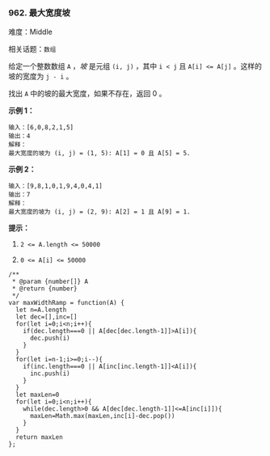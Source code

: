 ### 962. 最大宽度坡

难度：Middle

相关话题：`数组`

给定一个整数数组 `A` ，*坡* 是元组 `(i, j)` ，其中 `i < j` 且 `A[i] <= A[j]` 。这样的坡的宽度为 `j - i` 。



找出 `A` 中的坡的最大宽度，如果不存在，返回 0 。







**示例 1：** 



```
输入：[6,0,8,2,1,5]
输出：4
解释：
最大宽度的坡为 (i, j) = (1, 5): A[1] = 0 且 A[5] = 5.
```


**示例 2：** 



```
输入：[9,8,1,0,1,9,4,0,4,1]
输出：7
解释：
最大宽度的坡为 (i, j) = (2, 9): A[2] = 1 且 A[9] = 1.
```






**提示：** 




1.  `2 <= A.length <= 50000` 

2.  `0 <= A[i] <= 50000` 








```
/**
 * @param {number[]} A
 * @return {number}
 */
var maxWidthRamp = function(A) {
  let n=A.length
  let dec=[],inc=[]
  for(let i=0;i<n;i++){
    if(dec.length===0 || A[dec[dec.length-1]]>A[i]){
      dec.push(i)
    }
  }
  for(let i=n-1;i>=0;i--){
    if(inc.length===0 || A[inc[inc.length-1]]<A[i]){
      inc.push(i)
    }
  }
  let maxLen=0
  for(let i=0;i<n;i++){
    while(dec.length>0 && A[dec[dec.length-1]]<=A[inc[i]]){
      maxLen=Math.max(maxLen,inc[i]-dec.pop())
    }
  }
  return maxLen
};
```


